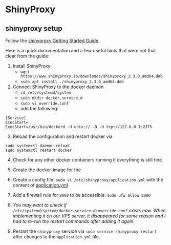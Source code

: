 # ShinyProxy

## shinyproxy setup

Follow the [shinyproxy Getting Started Guide](https://www.shinyproxy.io/documentation/getting-started/).

Here is a quick documentation and a few useful hints that were not that clear from the guide:

1. Install ShinyProxy
     - `wget https://www.shinyproxy.io/downloads/shinyproxy_2.3.0_amd64.deb`
     - `sudo apt install ./shinyproxy_2.3.0_amd64.deb`
2. Connect ShinyProxy to the docker daemon
     - `cd /etc/systemd/system`
     - `sudo mkdir docker.service.d`
     - `sudo vi override.conf`
     - add the following:

```
[Service]
ExecStart=
ExecStart=/usr/bin/dockerd -H unix:// -D -H tcp://127.0.0.1:2375
```

3. Reload the configuration and restart docker via

```
sudo systemctl daemon-reload
sudo systemctl restart docker
```

4. Check for any other docker containers running if everything is still fine.
5. Create the docker-image for the 
5. Create a config file: `sudo vi /etc/shinyproxy/application.yml` with the content of [application.yml](shinyproxy/application.yml)

6. Add a firewall rule for `8080` to be accessible: `sudo ufw allow 8080`
7. *You may want to check if `/etc/systemd/system/docker.service.d/override.conf` exists now. When implementing it on our VPS server, it disappeared for some reason and I had to re-run the restart commands after adding it again.*
8. Restart the `shinyproxy` service via `sudo service shinyproxy restart` after changes to the `application.yml` file.
